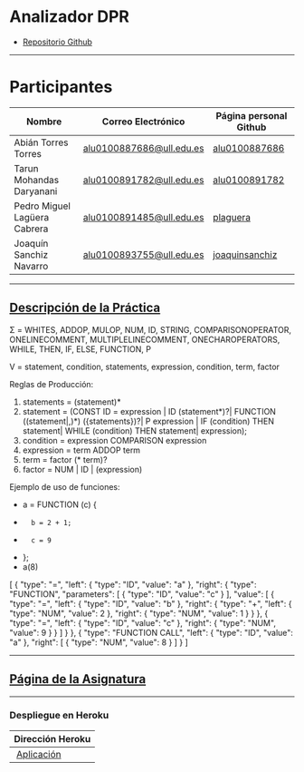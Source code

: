 # Analizador DPR

* [Repositorio Github](https://github.com/ULL-ESIT-PL-1617/analizador-dpr-pedro-tarun-joaquin-abian)

---

# Participantes

| Nombre | Correo Electrónico | Página personal Github |
| --- | --- | --- |
| Abián Torres Torres | alu0100887686@ull.edu.es | [alu0100887686](https://alu0100887686.github.io/) |
| Tarun Mohandas Daryanani | alu0100891782@ull.edu.es | [alu0100891782](https://alu0100891782.github.io/) |
| Pedro Miguel Lagüera Cabrera | alu0100891485@ull.edu.es | [plaguera](https://plaguera.github.io/) |
| Joaquín Sanchiz Navarro | alu0100893755@ull.edu.es | [joaquinsanchiz](https://joaquinsanchiz.github.io/) |

---

## [Descripción de la Práctica](https://casianorodriguezleon.gitbooks.io/ull-esit-1617/content/practicas/practicarecdescparser.html)

Σ = WHITES, ADDOP, MULOP, NUM, ID, STRING, COMPARISONOPERATOR, ONELINECOMMENT, MULTIPLELINECOMMENT, ONECHAROPERATORS, 
WHILE, THEN, IF, ELSE, FUNCTION, P 

V = statement, condition, statements, expression, condition, term, factor

Reglas de Producción:
1. statements = (statement)*
2. statement  = (CONST ID = expression | ID (statement*)?| FUNCTION ((statement|,)*) ({statements})?| P expression | IF (condition) THEN statement| WHILE (condition) THEN statement| expression);
3. condition  = expression COMPARISON expression
4. expression = term ADDOP term
5. term       = factor (* term)?
6. factor     = NUM | ID | (expression)

 Ejemplo de uso de funciones:

*  a = FUNCTION (c) {
*       b = 2 + 1;
*       c = 9
*  };
*  a(8)
 
[
 {
    "type": "=",
    "left": {
      "type": "ID",
      "value": "a"
    },
    "right": {
      "type": "FUNCTION",
      "parameters": [
        {
          "type": "ID",
          "value": "c"
        }
      ],
      "value": [
        {
          "type": "=",
          "left": {
            "type": "ID",
            "value": "b"
          },
          "right": {
            "type": "+",
            "left": {
              "type": "NUM",
              "value": 2
            },
            "right": {
              "type": "NUM",
              "value": 1
            }
          }
        },
        {
          "type": "=",
          "left": {
            "type": "ID",
            "value": "c"
          },
          "right": {
            "type": "NUM",
            "value": 9
          }
        }
      ]
    }
  },
  {
    "type": "FUNCTION CALL",
    "left": {
      "type": "ID",
      "value": "a"
    },
    "right": [
      {
        "type": "NUM",
        "value": 8
      }
    ]
  }
]

---

## [Página de la Asignatura](https://campusvirtual.ull.es/1617/course/view.php?id=1148)

---

### Despliegue en Heroku

| Dirección Heroku |
| ---  |
|  [Aplicación](https://blooming-temple-32843.herokuapp.com/) |

